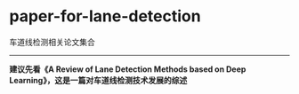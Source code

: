 # paper-for-lane-detection
车道线检测相关论文集合

-----

<b>建议先看《A Review of Lane Detection Methods based on Deep Learning》，这是一篇对车道线检测技术发展的综述</b>
